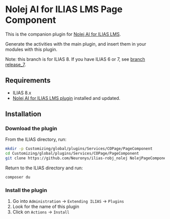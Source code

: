 # Nolej AI for ILIAS LMS Page Component
This is the companion plugin for [Nolej AI for ILIAS LMS](https://github.com/Neuronys/ilias-robj_nolej).

Generate the activities with the main plugin, and insert them in your modules with this plugin.

Note: this branch is for ILIAS 8. If you have ILIAS 6 or 7,
see [branch release_7](https://github.com/Neuronys/ilias-pgcp_nolej/tree/release_7).

## Requirements

* ILIAS 8.x
* [Nolej AI for ILIAS LMS plugin](https://github.com/Neuronys/ilias-robj_nolej) installed and updated.

## Installation

### Download the plugin

From the ILIAS directory, run:

```sh
mkdir -p Customizing/global/plugins/Services/COPage/PageComponent
cd Customizing/global/plugins/Services/COPage/PageComponent
git clone https://github.com/Neuronys/ilias-robj_nolej NolejPageComponent
```

Return to the ILIAS directory and run:

```sh
composer du
```

### Install the plugin

1. Go into `Administration` -> `Extending ILIAS` -> `Plugins`
2. Look for the name of this plugin
3. Click on `Actions` -> `Install`
